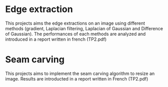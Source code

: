 # Edge extraction

This projects aims the edge extractions on an image using different methods (gradient, Laplacian filtering, Laplacian of Gaussian and Difference of Gaussian).
The performances of each methods are analyzed and introduced in a report written in french (TP2.pdf)

# Seam carving

This projects aims to implement the seam carving algorithm to resize an image.
Results are introducted in a report written in French (TP2.pdf)
